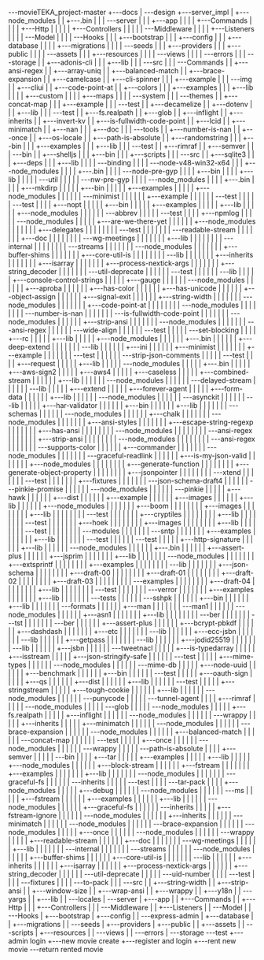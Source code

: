 \---movieTEKA_project-master
    +---docs
    |   \---design
    +---server_impl
    |   +---node_modules
    |   |   +---.bin
    |   |   |   \---server
    |   |   |       +---app
    |   |   |       |   +---Commands
    |   |   |       |   +---Http
    |   |   |       |   |   +---Controllers
    |   |   |       |   |   \---Middleware
    |   |   |       |   +---Listeners
    |   |   |       |   \---Model
    |   |   |       |       \---Hooks
    |   |   |       +---bootstrap
    |   |   |       +---config
    |   |   |       +---database
    |   |   |       |   +---migrations
    |   |   |       |   \---seeds
    |   |   |       +---providers
    |   |   |       +---public
    |   |   |       |   \---assets
    |   |   |       +---resources
    |   |   |       |   \---views
    |   |   |       |       \---errors
    |   |   |       \---storage
    |   |   +---adonis-cli
    |   |   |   +---lib
    |   |   |   \---src
    |   |   |       \---Commands
    |   |   +---ansi-regex
    |   |   +---array-uniq
    |   |   +---balanced-match
    |   |   +---brace-expansion
    |   |   +---camelcase
    |   |   +---cli-spinner
    |   |   |   +---example
    |   |   |   \---img
    |   |   +---cliui
    |   |   +---code-point-at
    |   |   +---colors
    |   |   |   +---examples
    |   |   |   +---lib
    |   |   |   |   +---custom
    |   |   |   |   +---maps
    |   |   |   |   \---system
    |   |   |   \---themes
    |   |   +---concat-map
    |   |   |   +---example
    |   |   |   \---test
    |   |   +---decamelize
    |   |   +---dotenv
    |   |   |   +---lib
    |   |   |   \---test
    |   |   +---fs.realpath
    |   |   +---glob
    |   |   +---inflight
    |   |   +---inherits
    |   |   +---invert-kv
    |   |   +---is-fullwidth-code-point
    |   |   +---lcid
    |   |   +---minimatch
    |   |   +---nan
    |   |   |   +---doc
    |   |   |   \---tools
    |   |   +---number-is-nan
    |   |   +---once
    |   |   +---os-locale
    |   |   +---path-is-absolute
    |   |   +---randomstring
    |   |   |   +---bin
    |   |   |   +---examples
    |   |   |   +---lib
    |   |   |   \---test
    |   |   +---rimraf
    |   |   +---semver
    |   |   |   \---bin
    |   |   +---shelljs
    |   |   |   +---bin
    |   |   |   +---scripts
    |   |   |   \---src
    |   |   +---sqlite3
    |   |   |   +---deps
    |   |   |   +---lib
    |   |   |   |   \---binding
    |   |   |   |       \---node-v48-win32-x64
    |   |   |   +---node_modules
    |   |   |   |   +---.bin
    |   |   |   |   \---node-pre-gyp
    |   |   |   |       +---bin
    |   |   |   |       +---lib
    |   |   |   |       |   \---util
    |   |   |   |       |       \---nw-pre-gyp
    |   |   |   |       \---node_modules
    |   |   |   |           +---.bin
    |   |   |   |           +---mkdirp
    |   |   |   |           |   +---bin
    |   |   |   |           |   +---examples
    |   |   |   |           |   +---node_modules
    |   |   |   |           |   |   \---minimist
    |   |   |   |           |   |       +---example
    |   |   |   |           |   |       \---test
    |   |   |   |           |   \---test
    |   |   |   |           +---nopt
    |   |   |   |           |   +---bin
    |   |   |   |           |   +---examples
    |   |   |   |           |   +---lib
    |   |   |   |           |   +---node_modules
    |   |   |   |           |   |   \---abbrev
    |   |   |   |           |   \---test
    |   |   |   |           +---npmlog
    |   |   |   |           |   \---node_modules
    |   |   |   |           |       +---are-we-there-yet
    |   |   |   |           |       |   +---node_modules
    |   |   |   |           |       |   |   +---delegates
    |   |   |   |           |       |   |   |   \---test
    |   |   |   |           |       |   |   \---readable-stream
    |   |   |   |           |       |   |       +---doc
    |   |   |   |           |       |   |       |   \---wg-meetings
    |   |   |   |           |       |   |       +---lib
    |   |   |   |           |       |   |       |   \---internal
    |   |   |   |           |       |   |       |       \---streams
    |   |   |   |           |       |   |       \---node_modules
    |   |   |   |           |       |   |           +---buffer-shims
    |   |   |   |           |       |   |           +---core-util-is
    |   |   |   |           |       |   |           |   \---lib
    |   |   |   |           |       |   |           +---inherits
    |   |   |   |           |       |   |           +---isarray
    |   |   |   |           |       |   |           +---process-nextick-args
    |   |   |   |           |       |   |           +---string_decoder
    |   |   |   |           |       |   |           \---util-deprecate
    |   |   |   |           |       |   \---test
    |   |   |   |           |       |       \---lib
    |   |   |   |           |       +---console-control-strings
    |   |   |   |           |       +---gauge
    |   |   |   |           |       |   \---node_modules
    |   |   |   |           |       |       +---aproba
    |   |   |   |           |       |       +---has-color
    |   |   |   |           |       |       +---has-unicode
    |   |   |   |           |       |       +---object-assign
    |   |   |   |           |       |       +---signal-exit
    |   |   |   |           |       |       +---string-width
    |   |   |   |           |       |       |   \---node_modules
    |   |   |   |           |       |       |       +---code-point-at
    |   |   |   |           |       |       |       |   \---node_modules
    |   |   |   |           |       |       |       |       \---number-is-nan
    |   |   |   |           |       |       |       \---is-fullwidth-code-point
    |   |   |   |           |       |       |           \---node_modules
    |   |   |   |           |       |       +---strip-ansi
    |   |   |   |           |       |       |   \---node_modules
    |   |   |   |           |       |       |       \---ansi-regex
    |   |   |   |           |       |       \---wide-align
    |   |   |   |           |       |           \---test
    |   |   |   |           |       \---set-blocking
    |   |   |   |           +---rc
    |   |   |   |           |   +---lib
    |   |   |   |           |   +---node_modules
    |   |   |   |           |   |   +---.bin
    |   |   |   |           |   |   +---deep-extend
    |   |   |   |           |   |   |   \---lib
    |   |   |   |           |   |   +---ini
    |   |   |   |           |   |   +---minimist
    |   |   |   |           |   |   |   +---example
    |   |   |   |           |   |   |   \---test
    |   |   |   |           |   |   \---strip-json-comments
    |   |   |   |           |   \---test
    |   |   |   |           +---request
    |   |   |   |           |   +---lib
    |   |   |   |           |   \---node_modules
    |   |   |   |           |       +---.bin
    |   |   |   |           |       +---aws-sign2
    |   |   |   |           |       +---aws4
    |   |   |   |           |       +---caseless
    |   |   |   |           |       +---combined-stream
    |   |   |   |           |       |   +---lib
    |   |   |   |           |       |   \---node_modules
    |   |   |   |           |       |       \---delayed-stream
    |   |   |   |           |       |           \---lib
    |   |   |   |           |       +---extend
    |   |   |   |           |       +---forever-agent
    |   |   |   |           |       +---form-data
    |   |   |   |           |       |   +---lib
    |   |   |   |           |       |   \---node_modules
    |   |   |   |           |       |       \---asynckit
    |   |   |   |           |       |           \---lib
    |   |   |   |           |       +---har-validator
    |   |   |   |           |       |   +---bin
    |   |   |   |           |       |   +---lib
    |   |   |   |           |       |   |   \---schemas
    |   |   |   |           |       |   \---node_modules
    |   |   |   |           |       |       +---chalk
    |   |   |   |           |       |       |   \---node_modules
    |   |   |   |           |       |       |       +---ansi-styles
    |   |   |   |           |       |       |       +---escape-string-regexp
    |   |   |   |           |       |       |       +---has-ansi
    |   |   |   |           |       |       |       |   \---node_modules
    |   |   |   |           |       |       |       |       \---ansi-regex
    |   |   |   |           |       |       |       +---strip-ansi
    |   |   |   |           |       |       |       |   \---node_modules
    |   |   |   |           |       |       |       |       \---ansi-regex
    |   |   |   |           |       |       |       \---supports-color
    |   |   |   |           |       |       +---commander
    |   |   |   |           |       |       |   \---node_modules
    |   |   |   |           |       |       |       \---graceful-readlink
    |   |   |   |           |       |       +---is-my-json-valid
    |   |   |   |           |       |       |   +---node_modules
    |   |   |   |           |       |       |   |   +---generate-function
    |   |   |   |           |       |       |   |   +---generate-object-property
    |   |   |   |           |       |       |   |   +---jsonpointer
    |   |   |   |           |       |       |   |   \---xtend
    |   |   |   |           |       |       |   \---test
    |   |   |   |           |       |       |       +---fixtures
    |   |   |   |           |       |       |       \---json-schema-draft4
    |   |   |   |           |       |       \---pinkie-promise
    |   |   |   |           |       |           \---node_modules
    |   |   |   |           |       |               \---pinkie
    |   |   |   |           |       +---hawk
    |   |   |   |           |       |   +---dist
    |   |   |   |           |       |   +---example
    |   |   |   |           |       |   +---images
    |   |   |   |           |       |   +---lib
    |   |   |   |           |       |   +---node_modules
    |   |   |   |           |       |   |   +---boom
    |   |   |   |           |       |   |   |   +---images
    |   |   |   |           |       |   |   |   +---lib
    |   |   |   |           |       |   |   |   \---test
    |   |   |   |           |       |   |   +---cryptiles
    |   |   |   |           |       |   |   |   +---lib
    |   |   |   |           |       |   |   |   \---test
    |   |   |   |           |       |   |   +---hoek
    |   |   |   |           |       |   |   |   +---images
    |   |   |   |           |       |   |   |   +---lib
    |   |   |   |           |       |   |   |   \---test
    |   |   |   |           |       |   |   |       \---modules
    |   |   |   |           |       |   |   \---sntp
    |   |   |   |           |       |   |       +---examples
    |   |   |   |           |       |   |       +---lib
    |   |   |   |           |       |   |       \---test
    |   |   |   |           |       |   \---test
    |   |   |   |           |       +---http-signature
    |   |   |   |           |       |   +---lib
    |   |   |   |           |       |   \---node_modules
    |   |   |   |           |       |       +---.bin
    |   |   |   |           |       |       +---assert-plus
    |   |   |   |           |       |       +---jsprim
    |   |   |   |           |       |       |   +---lib
    |   |   |   |           |       |       |   \---node_modules
    |   |   |   |           |       |       |       +---extsprintf
    |   |   |   |           |       |       |       |   +---examples
    |   |   |   |           |       |       |       |   \---lib
    |   |   |   |           |       |       |       +---json-schema
    |   |   |   |           |       |       |       |   +---draft-00
    |   |   |   |           |       |       |       |   +---draft-01
    |   |   |   |           |       |       |       |   +---draft-02
    |   |   |   |           |       |       |       |   +---draft-03
    |   |   |   |           |       |       |       |   |   \---examples
    |   |   |   |           |       |       |       |   +---draft-04
    |   |   |   |           |       |       |       |   +---lib
    |   |   |   |           |       |       |       |   \---test
    |   |   |   |           |       |       |       \---verror
    |   |   |   |           |       |       |           +---examples
    |   |   |   |           |       |       |           +---lib
    |   |   |   |           |       |       |           \---tests
    |   |   |   |           |       |       \---sshpk
    |   |   |   |           |       |           +---bin
    |   |   |   |           |       |           +---lib
    |   |   |   |           |       |           |   \---formats
    |   |   |   |           |       |           +---man
    |   |   |   |           |       |           |   \---man1
    |   |   |   |           |       |           \---node_modules
    |   |   |   |           |       |               +---asn1
    |   |   |   |           |       |               |   +---lib
    |   |   |   |           |       |               |   |   \---ber
    |   |   |   |           |       |               |   \---tst
    |   |   |   |           |       |               |       \---ber
    |   |   |   |           |       |               +---assert-plus
    |   |   |   |           |       |               +---bcrypt-pbkdf
    |   |   |   |           |       |               +---dashdash
    |   |   |   |           |       |               |   +---etc
    |   |   |   |           |       |               |   \---lib
    |   |   |   |           |       |               +---ecc-jsbn
    |   |   |   |           |       |               |   \---lib
    |   |   |   |           |       |               +---getpass
    |   |   |   |           |       |               |   \---lib
    |   |   |   |           |       |               +---jodid25519
    |   |   |   |           |       |               |   \---lib
    |   |   |   |           |       |               +---jsbn
    |   |   |   |           |       |               \---tweetnacl
    |   |   |   |           |       +---is-typedarray
    |   |   |   |           |       +---isstream
    |   |   |   |           |       +---json-stringify-safe
    |   |   |   |           |       |   \---test
    |   |   |   |           |       +---mime-types
    |   |   |   |           |       |   \---node_modules
    |   |   |   |           |       |       \---mime-db
    |   |   |   |           |       +---node-uuid
    |   |   |   |           |       |   +---benchmark
    |   |   |   |           |       |   +---bin
    |   |   |   |           |       |   \---test
    |   |   |   |           |       +---oauth-sign
    |   |   |   |           |       +---qs
    |   |   |   |           |       |   +---dist
    |   |   |   |           |       |   +---lib
    |   |   |   |           |       |   \---test
    |   |   |   |           |       +---stringstream
    |   |   |   |           |       +---tough-cookie
    |   |   |   |           |       |   +---lib
    |   |   |   |           |       |   \---node_modules
    |   |   |   |           |       |       \---punycode
    |   |   |   |           |       \---tunnel-agent
    |   |   |   |           +---rimraf
    |   |   |   |           |   \---node_modules
    |   |   |   |           |       \---glob
    |   |   |   |           |           \---node_modules
    |   |   |   |           |               +---fs.realpath
    |   |   |   |           |               +---inflight
    |   |   |   |           |               |   \---node_modules
    |   |   |   |           |               |       \---wrappy
    |   |   |   |           |               +---inherits
    |   |   |   |           |               +---minimatch
    |   |   |   |           |               |   \---node_modules
    |   |   |   |           |               |       \---brace-expansion
    |   |   |   |           |               |           \---node_modules
    |   |   |   |           |               |               +---balanced-match
    |   |   |   |           |               |               \---concat-map
    |   |   |   |           |               |                   \---test
    |   |   |   |           |               +---once
    |   |   |   |           |               |   \---node_modules
    |   |   |   |           |               |       \---wrappy
    |   |   |   |           |               \---path-is-absolute
    |   |   |   |           +---semver
    |   |   |   |           |   \---bin
    |   |   |   |           +---tar
    |   |   |   |           |   +---examples
    |   |   |   |           |   +---lib
    |   |   |   |           |   +---node_modules
    |   |   |   |           |   |   +---block-stream
    |   |   |   |           |   |   +---fstream
    |   |   |   |           |   |   |   +---examples
    |   |   |   |           |   |   |   +---lib
    |   |   |   |           |   |   |   \---node_modules
    |   |   |   |           |   |   |       \---graceful-fs
    |   |   |   |           |   |   \---inherits
    |   |   |   |           |   \---test
    |   |   |   |           \---tar-pack
    |   |   |   |               +---node_modules
    |   |   |   |               |   +---debug
    |   |   |   |               |   |   \---node_modules
    |   |   |   |               |   |       \---ms
    |   |   |   |               |   +---fstream
    |   |   |   |               |   |   +---examples
    |   |   |   |               |   |   +---lib
    |   |   |   |               |   |   \---node_modules
    |   |   |   |               |   |       +---graceful-fs
    |   |   |   |               |   |       \---inherits
    |   |   |   |               |   +---fstream-ignore
    |   |   |   |               |   |   \---node_modules
    |   |   |   |               |   |       +---inherits
    |   |   |   |               |   |       \---minimatch
    |   |   |   |               |   |           \---node_modules
    |   |   |   |               |   |               \---brace-expansion
    |   |   |   |               |   |                   \---node_modules
    |   |   |   |               |   +---once
    |   |   |   |               |   |   \---node_modules
    |   |   |   |               |   |       \---wrappy
    |   |   |   |               |   +---readable-stream
    |   |   |   |               |   |   +---doc
    |   |   |   |               |   |   |   \---wg-meetings
    |   |   |   |               |   |   +---lib
    |   |   |   |               |   |   |   \---internal
    |   |   |   |               |   |   |       \---streams
    |   |   |   |               |   |   \---node_modules
    |   |   |   |               |   |       +---buffer-shims
    |   |   |   |               |   |       +---core-util-is
    |   |   |   |               |   |       |   \---lib
    |   |   |   |               |   |       +---inherits
    |   |   |   |               |   |       +---isarray
    |   |   |   |               |   |       +---process-nextick-args
    |   |   |   |               |   |       +---string_decoder
    |   |   |   |               |   |       \---util-deprecate
    |   |   |   |               |   \---uid-number
    |   |   |   |               \---test
    |   |   |   |                   \---fixtures
    |   |   |   |                       \---to-pack
    |   |   |   \---src
    |   |   +---string-width
    |   |   +---strip-ansi
    |   |   +---window-size
    |   |   +---wrap-ansi
    |   |   +---wrappy
    |   |   +---y18n
    |   |   \---yargs
    |   |       +---lib
    |   |       \---locales
    |   \---server
    |       +---app
    |       |   +---Commands
    |       |   +---Http
    |       |   |   +---Controllers
    |       |   |   \---Middleware
    |       |   +---Listeners
    |       |   \---Model
    |       |       \---Hooks
    |       +---bootstrap
    |       +---config
    |       |   \---express-admin
    |       +---database
    |       |   +---migrations
    |       |   \---seeds
    |       +---providers
    |       +---public
    |       |   +---assets
    |       |   \---scripts
    |       +---resources
    |       |   \---views
    |       |       \---errors
    |       \---storage
    \---test
        +---admin login
        +---new movie create
        +---register and login
        +---rent new movie
        \---return rented movie
